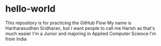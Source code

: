 # hello-world
This repository is for practicing the GitHub Flow
My name is Hariharasudhan Sridharan, but I want people to call me Harish as that's much easier
I'm a Junior and majoring in Applied Computer Science
I'm from India
